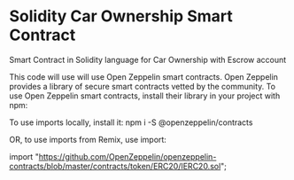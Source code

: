 
# Solidity Car Ownership Smart Contract
Smart Contract in Solidity language for Car Ownership with Escrow account



This code will use will use Open Zeppelin smart contracts. 
Open Zeppelin provides a library of secure smart contracts vetted by the community. 
To use Open Zeppelin smart contracts, install their library in your project with npm:

To use imports locally, install it:
npm i -S @openzeppelin/contracts

OR, to use imports from Remix, use import:


import "https://github.com/OpenZeppelin/openzeppelin-contracts/blob/master/contracts/token/ERC20/IERC20.sol";



